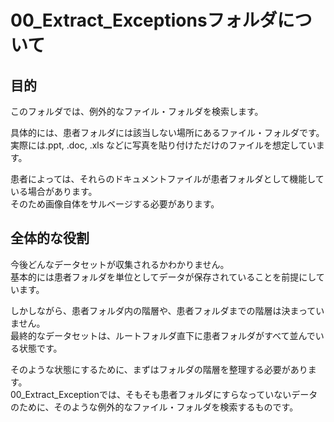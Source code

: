 # 00_Extract_Exceptionsフォルダについて

## 目的

このフォルダでは、例外的なファイル・フォルダを検索します。

具体的には、患者フォルダには該当しない場所にあるファイル・フォルダです。  
実際には.ppt, .doc, .xls などに写真を貼り付けただけのファイルを想定しています。

患者によっては、それらのドキュメントファイルが患者フォルダとして機能している場合があります。  
そのため画像自体をサルベージする必要があります。

## 全体的な役割

今後どんなデータセットが収集されるかわかりません。  
基本的には患者フォルダを単位としてデータが保存されていることを前提にしています。

しかしながら、患者フォルダ内の階層や、患者フォルダまでの階層は決まっていません。  
最終的なデータセットは、ルートフォルダ直下に患者フォルダがすべて並んでいる状態です。

そのような状態にするために、まずはフォルダの階層を整理する必要があります。  
00_Extract_Exceptionでは、そもそも患者フォルダにすらなっていないデータのために、そのような例外的なファイル・フォルダを検索するものです。